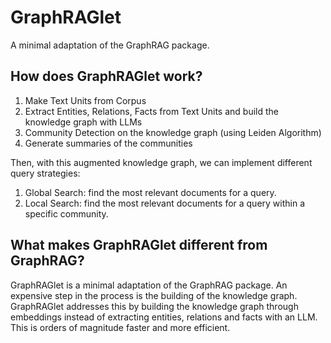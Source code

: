 # GraphRAGlet

A minimal adaptation of the GraphRAG package.

## How does GraphRAGlet work?
1. Make Text Units from Corpus
2. Extract Entities, Relations, Facts from Text Units and build the knowledge graph with LLMs
3. Community Detection on the  knowledge graph (using Leiden Algorithm)
4. Generate summaries of the communities

Then, with this augmented knowledge graph, we can implement different query strategies:
1. Global Search: find the most relevant documents for a query.
2. Local Search: find the most relevant documents for a query within a specific community.

## What makes GraphRAGlet different from GraphRAG?

GraphRAGlet is a minimal adaptation of the GraphRAG package. An expensive step in the process is the building of the knowledge graph. 
GraphRAGlet addresses this by building the knowledge graph through embeddings instead of extracting entities, relations and facts with an LLM. 
This is orders of magnitude faster and more efficient.
